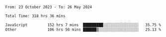 

<!--START_SECTION:waka-->

```txt
From: 23 October 2023 - To: 26 May 2024

Total Time: 318 hrs 36 mins

JavaScript         152 hrs 7 mins  █████████░░░░░░░░░░░░░░░░   35.75 %
Other              106 hrs 56 mins ██████▒░░░░░░░░░░░░░░░░░░   25.13 %
```

<!--END_SECTION:waka-->
